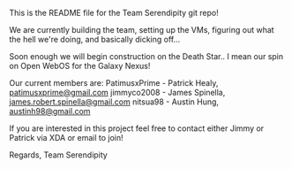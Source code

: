 This is the README file for the Team Serendipity git repo!

We are currently building the team, setting up the VMs, figuring out what the hell we're doing, and basically dicking off...

Soon enough we will begin construction on the Death Star.. I mean our spin on Open WebOS for the Galaxy Nexus! 

Our current members are:
PatimusxPrime - Patrick Healy, patimusxprime@gmail.com
jimmyco2008 - James Spinella, james.robert.spinella@gmail.com
nitsua98 - Austin Hung, austinh98@gmail.com


If you are interested in this project feel free to contact either Jimmy or Patrick via XDA or email to join!

Regards,
Team Serendipity
